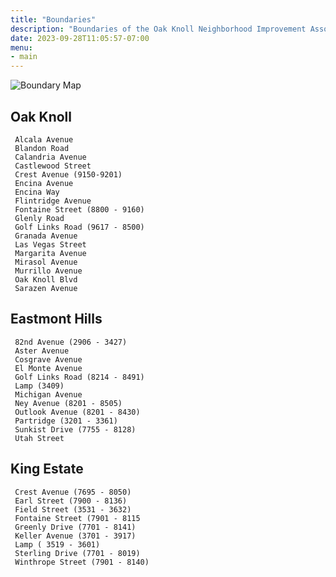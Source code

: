 ```yaml
---
title: "Boundaries"
description: "Boundaries of the Oak Knoll Neighborhood Improvement Association"
date: 2023-09-28T11:05:57-07:00
menu:
- main
---
```

 ![Boundary Map](../boundaries.png)
## Oak Knoll
     Alcala Avenue
     Blandon Road
     Calandria Avenue
     Castlewood Street
     Crest Avenue (9150-9201)
     Encina Avenue
     Encina Way
     Flintridge Avenue
     Fontaine Street (8800 - 9160)
     Glenly Road
     Golf Links Road (9617 - 8500)
     Granada Avenue
     Las Vegas Street
     Margarita Avenue
     Mirasol Avenue     
     Murrillo Avenue     
     Oak Knoll Blvd     
     Sarazen Avenue

## Eastmont Hills
     82nd Avenue (2906 - 3427)
     Aster Avenue
     Cosgrave Avenue
     El Monte Avenue
     Golf Links Road (8214 - 8491)
     Lamp (3409)
     Michigan Avenue
     Ney Avenue (8201 - 8505)
     Outlook Avenue (8201 - 8430)
     Partridge (3201 - 3361)
     Sunkist Drive (7755 - 8128)
     Utah Street

## King Estate
     Crest Avenue (7695 - 8050)
     Earl Street (7900 - 8136)
     Field Street (3531 - 3632)
     Fontaine Street (7901 - 8115
     Greenly Drive (7701 - 8141)
     Keller Avenue (3701 - 3917)
     Lamp ( 3519 - 3601)     
     Sterling Drive (7701 - 8019)
     Winthrope Street (7901 - 8140)